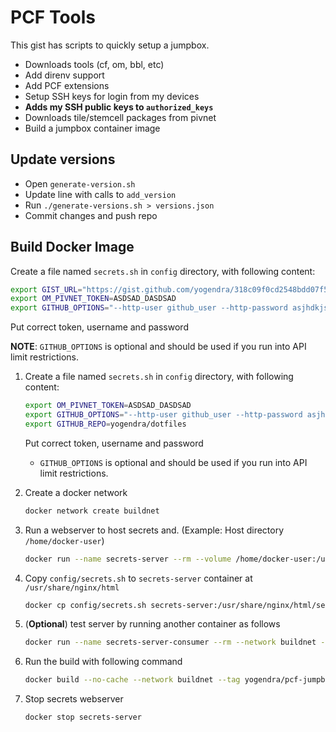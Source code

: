 # PCF Tools

This gist has scripts to quickly setup a jumpbox.

- Downloads tools (cf, om, bbl, etc)
- Add direnv support
- Add PCF extensions
- Setup SSH keys for login from my devices
- **Adds my SSH public keys to `authorized_keys`**
- Downloads tile/stemcell packages from pivnet
- Build a jumpbox container image

## Update versions

- Open `generate-version.sh`
- Update line with calls to `add_version`
- Run `./generate-versions.sh > versions.json`
- Commit changes and push repo

## Build Docker Image

Create a file named `secrets.sh` in `config` directory, with following content:

```bash
export GIST_URL="https://gist.github.com/yogendra/318c09f0cd2548bdd07f592722c9bbec"
export OM_PIVNET_TOKEN=ASDSAD_DASDSAD
export GITHUB_OPTIONS="--http-user github_user --http-password asjhdkjsahd32423jkhkj4i32h432h4jkh2 --auth-no-challenge"

```

Put correct token, username and password

**NOTE**: `GITHUB_OPTIONS` is optional and should be used if you run into API limit restrictions.

1. Create a file named `secrets.sh` in `config` directory, with following content:

   ```bash
   export OM_PIVNET_TOKEN=ASDSAD_DASDSAD
   export GITHUB_OPTIONS="--http-user github_user --http-password asjhdkjsahd32423jkhkj4i32h432h4jkh2 --auth-no-challenge"
   export GITHUB_REPO=yogendra/dotfiles

   ```

   Put correct token, username and password

   - `GITHUB_OPTIONS` is optional and should be used if you run into API limit restrictions.

1. Create a docker network

   ```bash
   docker network create buildnet
   ```

1. Run a webserver to host secrets and. (Example: Host directory `/home/docker-user`)

   ```bash
   docker run --name secrets-server --rm --volume /home/docker-user:/usr/share/nginx/html:ro --network buildnet -d nginx
   ```

1. Copy `config/secrets.sh` to `secrets-server` container at `/usr/share/nginx/html`

   ```bash
   docker cp config/secrets.sh secrets-server:/usr/share/nginx/html/secrets.sh
   ```

1. (**Optional**) test server by running another container as follows

   ```bash
   docker run --name secrets-server-consumer --rm --network buildnet -t busybox wget -qO- http://secrets-server/secrets.sh
   ```

1. Run the build with following command

   ```bash
   docker build --no-cache --network buildnet --tag yogendra/pcf-jumpbox:latest -f yogendra_pcf-tools.Dockerfile .
   ```

1. Stop secrets webserver

   ```bash
   docker stop secrets-server
   ```
